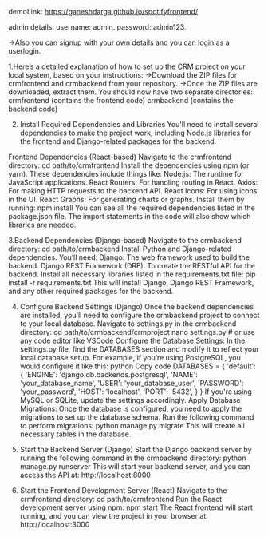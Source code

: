 demoLink: https://ganeshdarga.github.io/spotifyfrontend/

admin details.
username: admin.
password: admin123.

->Also you can signup with your own details and you can login as a userlogin.

1.Here’s a detailed explanation of how to set up the CRM project on your local system, based on your instructions:
->Download the ZIP files for crmfrontend and crmbackend from your repository.
->Once the ZIP files are downloaded, extract them. You should now have two separate directories:
crmfrontend (contains the frontend code)
crmbackend (contains the backend code)

2. Install Required Dependencies and Libraries
You'll need to install several dependencies to make the project work, including Node.js libraries for the frontend and Django-related packages for the backend.

Frontend Dependencies (React-based)
Navigate to the crmfrontend directory:
cd path/to/crmfrontend
Install the dependencies using npm (or yarn). These dependencies include things like:
Node.js: The runtime for JavaScript applications.
React Routers: For handling routing in React.
Axios: For making HTTP requests to the backend API.
React Icons: For using icons in the UI.
React Graphs: For generating charts or graphs.
Install them by running:
npm install
You can see all the required dependencies listed in the package.json file. The import statements in the code will also show which libraries are needed.

3.Backend Dependencies (Django-based)
Navigate to the crmbackend directory:
cd path/to/crmbackend
Install Python and Django-related dependencies. You’ll need:
Django: The web framework used to build the backend.
Django REST Framework (DRF): To create the RESTful API for the backend.
Install all necessary libraries listed in the requirements.txt file:
pip install -r requirements.txt
This will install Django, Django REST Framework, and any other required packages for the backend.


4. Configure Backend Settings (Django)
Once the backend dependencies are installed, you’ll need to configure the crmbackend project to connect to your local database.
Navigate to settings.py in the crmbackend directory:
cd path/to/crmbackend/crmproject
nano settings.py  # or use any code editor like VSCode
Configure the Database Settings:
In the settings.py file, find the DATABASES section and modify it to reflect your local database setup.
For example, if you’re using PostgreSQL, you would configure it like this:
python
Copy code
DATABASES = {
    'default': {
        'ENGINE': 'django.db.backends.postgresql',
        'NAME': 'your_database_name',
        'USER': 'your_database_user',
        'PASSWORD': 'your_password',
        'HOST': 'localhost',
        'PORT': '5432',
    }
}
If you're using MySQL or SQLite, update the settings accordingly.
Apply Database Migrations:
Once the database is configured, you need to apply the migrations to set up the database schema.
Run the following command to perform migrations:
python manage.py migrate
This will create all necessary tables in the database.

5. Start the Backend Server (Django)
Start the Django backend server by running the following command in the crmbackend directory:
python manage.py runserver
This will start your backend server, and you can access the API at:
http://localhost:8000

6. Start the Frontend Development Server (React)
Navigate to the crmfrontend directory:
cd path/to/crmfrontend
Run the React development server using npm:
npm start
The React frontend will start running, and you can view the project in your browser at:
http://localhost:3000


